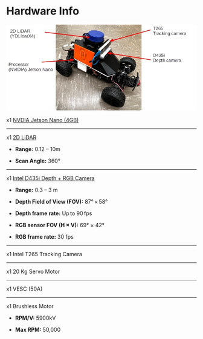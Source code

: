 # Hardware Info
![ARC Hardware Information](../photos/arc-specs.jpg)

x1 [NVDIA Jetson Nano (4GB)](https://www.nvidia.com/en-us/autonomous-machines/embedded-systems/jetson-nano/)

---

x1 [2D LiDAR](https://www.ydlidar.com/products/view/5.html) 

* **Range:** 0.12 – 10m 

* **Scan Angle:** 360°

---

x1 [Intel D435i Depth + RGB Camera](https://www.intelrealsense.com/depth-camera-d435i/)

* **Range:** 0.3 – 3 m 

* **Depth Field of View (FOV):** 87° × 58° 

* **Depth frame rate:** Up to 90 fps 

* **RGB sensor FOV (H × V):** 69° × 42°  

* **RGB frame rate:** 30 fps 

---

x1 Intel T265 Tracking Camera

---

x1 20 Kg Servo Motor 

---

x1 VESC (50A) 

---

x1 Brushless Motor  

* **RPM/V:** 5900kV 

* **Max RPM:** 50,000
